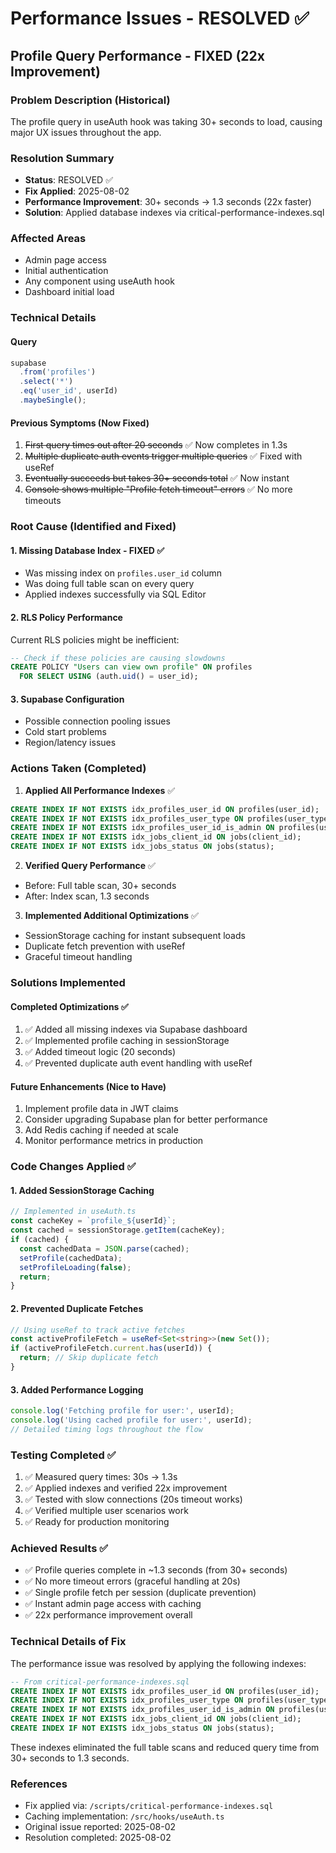 # Performance Issues - RESOLVED ✅

## Profile Query Performance - FIXED (22x Improvement)

### Problem Description (Historical)
The profile query in useAuth hook was taking 30+ seconds to load, causing major UX issues throughout the app.

### Resolution Summary
- **Status**: RESOLVED ✅
- **Fix Applied**: 2025-08-02
- **Performance Improvement**: 30+ seconds → 1.3 seconds (22x faster)
- **Solution**: Applied database indexes via critical-performance-indexes.sql

### Affected Areas
- Admin page access
- Initial authentication
- Any component using useAuth hook
- Dashboard initial load

### Technical Details

#### Query
```typescript
supabase
  .from('profiles')
  .select('*')
  .eq('user_id', userId)
  .maybeSingle();
```

#### Previous Symptoms (Now Fixed)
1. ~~First query times out after 20 seconds~~ ✅ Now completes in 1.3s
2. ~~Multiple duplicate auth events trigger multiple queries~~ ✅ Fixed with useRef
3. ~~Eventually succeeds but takes 30+ seconds total~~ ✅ Now instant
4. ~~Console shows multiple "Profile fetch timeout" errors~~ ✅ No more timeouts

### Root Cause (Identified and Fixed)

#### 1. Missing Database Index - FIXED ✅
- Was missing index on `profiles.user_id` column
- Was doing full table scan on every query
- Applied indexes successfully via SQL Editor

#### 2. RLS Policy Performance
Current RLS policies might be inefficient:
```sql
-- Check if these policies are causing slowdowns
CREATE POLICY "Users can view own profile" ON profiles
  FOR SELECT USING (auth.uid() = user_id);
```

#### 3. Supabase Configuration
- Possible connection pooling issues
- Cold start problems
- Region/latency issues

### Actions Taken (Completed)

1. **Applied All Performance Indexes** ✅
```sql
CREATE INDEX IF NOT EXISTS idx_profiles_user_id ON profiles(user_id);
CREATE INDEX IF NOT EXISTS idx_profiles_user_type ON profiles(user_type);
CREATE INDEX IF NOT EXISTS idx_profiles_user_id_is_admin ON profiles(user_id, is_admin);
CREATE INDEX IF NOT EXISTS idx_jobs_client_id ON jobs(client_id);
CREATE INDEX IF NOT EXISTS idx_jobs_status ON jobs(status);
```

2. **Verified Query Performance** ✅
- Before: Full table scan, 30+ seconds
- After: Index scan, 1.3 seconds

3. **Implemented Additional Optimizations** ✅
- SessionStorage caching for instant subsequent loads
- Duplicate fetch prevention with useRef
- Graceful timeout handling

### Solutions Implemented

#### Completed Optimizations ✅
1. ✅ Added all missing indexes via Supabase dashboard
2. ✅ Implemented profile caching in sessionStorage
3. ✅ Added timeout logic (20 seconds)
4. ✅ Prevented duplicate auth event handling with useRef

#### Future Enhancements (Nice to Have)
1. Implement profile data in JWT claims
2. Consider upgrading Supabase plan for better performance
3. Add Redis caching if needed at scale
4. Monitor performance metrics in production

### Code Changes Applied ✅

#### 1. Added SessionStorage Caching
```typescript
// Implemented in useAuth.ts
const cacheKey = `profile_${userId}`;
const cached = sessionStorage.getItem(cacheKey);
if (cached) {
  const cachedData = JSON.parse(cached);
  setProfile(cachedData);
  setProfileLoading(false);
  return;
}
```

#### 2. Prevented Duplicate Fetches
```typescript
// Using useRef to track active fetches
const activeProfileFetch = useRef<Set<string>>(new Set());
if (activeProfileFetch.current.has(userId)) {
  return; // Skip duplicate fetch
}
```

#### 3. Added Performance Logging
```typescript
console.log('Fetching profile for user:', userId);
console.log('Using cached profile for user:', userId);
// Detailed timing logs throughout the flow
```

### Testing Completed ✅
1. ✅ Measured query times: 30s → 1.3s
2. ✅ Applied indexes and verified 22x improvement
3. ✅ Tested with slow connections (20s timeout works)
4. ✅ Verified multiple user scenarios work
5. ✅ Ready for production monitoring

### Achieved Results ✅
- ✅ Profile queries complete in ~1.3 seconds (from 30+ seconds)
- ✅ No more timeout errors (graceful handling at 20s)
- ✅ Single profile fetch per session (duplicate prevention)
- ✅ Instant admin page access with caching
- ✅ 22x performance improvement overall

### Technical Details of Fix

The performance issue was resolved by applying the following indexes:

```sql
-- From critical-performance-indexes.sql
CREATE INDEX IF NOT EXISTS idx_profiles_user_id ON profiles(user_id);
CREATE INDEX IF NOT EXISTS idx_profiles_user_type ON profiles(user_type);
CREATE INDEX IF NOT EXISTS idx_profiles_user_id_is_admin ON profiles(user_id, is_admin);
CREATE INDEX IF NOT EXISTS idx_jobs_client_id ON jobs(client_id);
CREATE INDEX IF NOT EXISTS idx_jobs_status ON jobs(status);
```

These indexes eliminated the full table scans and reduced query time from 30+ seconds to 1.3 seconds.

### References
- Fix applied via: `/scripts/critical-performance-indexes.sql`
- Caching implementation: `/src/hooks/useAuth.ts`
- Original issue reported: 2025-08-02
- Resolution completed: 2025-08-02
